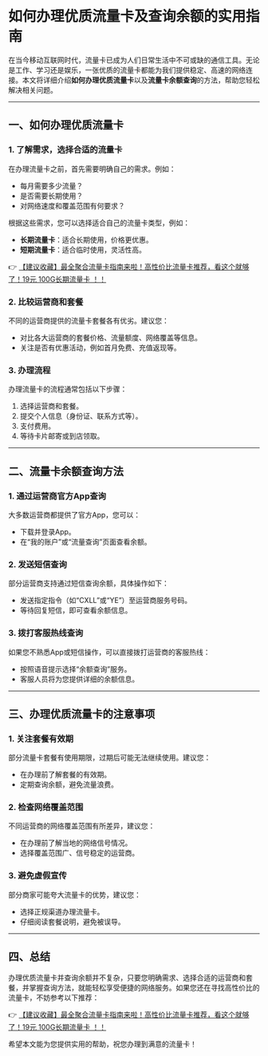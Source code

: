 # 如何办理优质流量卡及查询余额的实用指南

在当今移动互联网时代，流量卡已成为人们日常生活中不可或缺的通信工具。无论是工作、学习还是娱乐，一张优质的流量卡都能为我们提供稳定、高速的网络连接。本文将详细介绍**如何办理优质流量卡**以及**流量卡余额查询**的方法，帮助您轻松解决相关问题。

---

## 一、如何办理优质流量卡

### 1. 了解需求，选择合适的流量卡
在办理流量卡之前，首先需要明确自己的需求。例如：
- 每月需要多少流量？
- 是否需要长期使用？
- 对网络速度和覆盖范围有何要求？

根据这些需求，您可以选择适合自己的流量卡类型，例如：
- **长期流量卡**：适合长期使用，价格更优惠。
- **短期流量卡**：适合临时使用，灵活性高。

👉 [【建议收藏】最全聚合流量卡指南来啦！高性价比流量卡推荐，看这个就够了！19元 100G长期流量卡 ！！](https://bit.ly/Liuliangka)

### 2. 比较运营商和套餐
不同的运营商提供的流量卡套餐各有优劣。建议您：
- 对比各大运营商的套餐价格、流量额度、网络覆盖等信息。
- 关注是否有优惠活动，例如首月免费、充值返现等。

### 3. 办理流程
办理流量卡的流程通常包括以下步骤：
1. 选择运营商和套餐。
2. 提交个人信息（身份证、联系方式等）。
3. 支付费用。
4. 等待卡片邮寄或到店领取。

---

## 二、流量卡余额查询方法

### 1. 通过运营商官方App查询
大多数运营商都提供了官方App，您可以：
- 下载并登录App。
- 在“我的账户”或“流量查询”页面查看余额。

### 2. 发送短信查询
部分运营商支持通过短信查询余额，具体操作如下：
- 发送指定指令（如“CXLL”或“YE”）至运营商服务号码。
- 等待回复短信，即可查看余额信息。

### 3. 拨打客服热线查询
如果您不熟悉App或短信操作，可以直接拨打运营商的客服热线：
- 按照语音提示选择“余额查询”服务。
- 客服人员将为您提供详细的余额信息。

---

## 三、办理优质流量卡的注意事项

### 1. 关注套餐有效期
部分流量卡套餐有使用期限，过期后可能无法继续使用。建议您：
- 在办理前了解套餐的有效期。
- 定期查询余额，避免流量浪费。

### 2. 检查网络覆盖范围
不同运营商的网络覆盖范围有所差异，建议您：
- 在办理前了解当地的网络信号情况。
- 选择覆盖范围广、信号稳定的运营商。

### 3. 避免虚假宣传
部分商家可能夸大流量卡的优势，建议您：
- 选择正规渠道办理流量卡。
- 仔细阅读套餐说明，避免被误导。

---

## 四、总结

办理优质流量卡并查询余额并不复杂，只要您明确需求、选择合适的运营商和套餐，并掌握查询方法，就能轻松享受便捷的网络服务。如果您还在寻找高性价比的流量卡，不妨参考以下推荐：

👉 [【建议收藏】最全聚合流量卡指南来啦！高性价比流量卡推荐，看这个就够了！19元 100G长期流量卡 ！！](https://bit.ly/Liuliangka)

希望本文能为您提供实用的帮助，祝您办理到满意的流量卡！